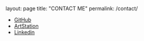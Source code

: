 layout: page
title: "CONTACT ME"
permalink: /contact/




* [GitHub](https://github.com/TutanDev/)
* [ArtStation](https://tutan09.artstation.com/)
* [Linkedin](https://www.linkedin.com/in/andresespinodelr%C3%ADo/)
